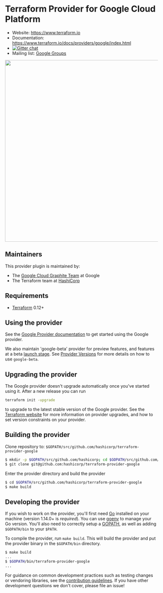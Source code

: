 Terraform Provider for Google Cloud Platform
==================

- Website: https://www.terraform.io
- Documentation: https://www.terraform.io/docs/providers/google/index.html
- [![Gitter chat](https://badges.gitter.im/hashicorp-terraform/Lobby.png)](https://gitter.im/hashicorp-terraform/Lobby)
- Mailing list: [Google Groups](http://groups.google.com/group/terraform-tool)
<img src="https://cdn.rawgit.com/hashicorp/terraform-website/master/content/source/assets/images/logo-hashicorp.svg" width="600px">

Maintainers
-----------

This provider plugin is maintained by:

* The [Google Cloud Graphite Team](https://cloudplatform.googleblog.com/2017/03/partnering-on-open-source-Google-and-HashiCorp-engineers-on-managing-GCP-infrastructure.html) at Google
* The Terraform team at [HashiCorp](https://www.hashicorp.com/)

Requirements
------------

- [Terraform](https://www.terraform.io/downloads.html) 0.12+


Using the provider
----------------------

See the [Google Provider documentation](https://www.terraform.io/docs/providers/google/index.html) to get started using the
Google provider.

We also maintain 'google-beta' provider for preview features, and features at a beta [launch stage](https://cloud.google.com/products#product-launch-stages). See [Provider Versions](https://www.terraform.io/docs/providers/google/provider_versions.html)
for more details on how to use `google-beta`.

Upgrading the provider
----------------------

The Google provider doesn't upgrade automatically once you've started using it. After a new release you can run

```bash
terraform init -upgrade
```

to upgrade to the latest stable version of the Google provider. See the [Terraform website](https://www.terraform.io/docs/configuration/providers.html#provider-versions)
for more information on provider upgrades, and how to set version constraints on your provider.

Building the provider
---------------------

Clone repository to: `$GOPATH/src/github.com/hashicorp/terraform-provider-google`

```sh
$ mkdir -p $GOPATH/src/github.com/hashicorp; cd $GOPATH/src/github.com/hashicorp
$ git clone git@github.com:hashicorp/terraform-provider-google
```

Enter the provider directory and build the provider

```sh
$ cd $GOPATH/src/github.com/hashicorp/terraform-provider-google
$ make build
```

Developing the provider
---------------------------

If you wish to work on the provider, you'll first need [Go](http://www.golang.org)
installed on your machine (version 1.14.0+ is *required*). You can use [goenv](https://github.com/syndbg/goenv)
to manage your Go version. You'll also need to correctly setup a [GOPATH](http://golang.org/doc/code.html#GOPATH),
as well as adding `$GOPATH/bin` to your `$PATH`.

To compile the provider, run `make build`.
This will build the provider and put the provider binary in the `$GOPATH/bin`
directory.

```sh
$ make build
...
$ $GOPATH/bin/terraform-provider-google
...
```

For guidance on common development practices such as testing changes or
vendoring libraries, see the [contribution guidelines](https://github.com/hashicorp/terraform-provider-google/blob/master/.github/CONTRIBUTING.md).
If you have other development questions we don't cover, please file an issue!
